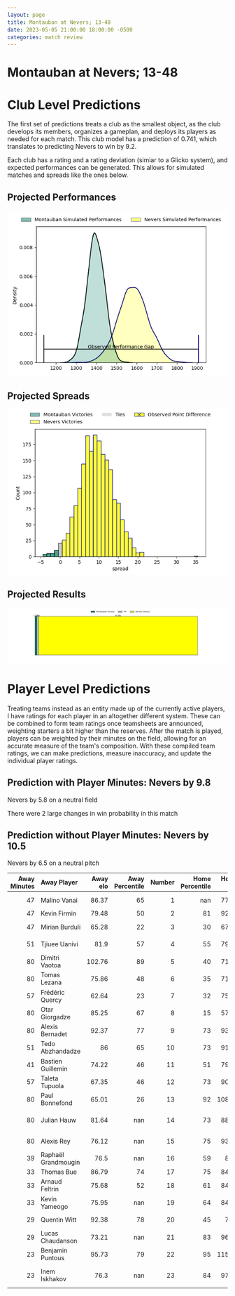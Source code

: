 ```yaml
---  
layout: page  
title: Montauban at Nevers; 13-48  
date: 2023-05-05 21:00:00 18:00:00 -0500  
categories: match review  
---
```

# Montauban at Nevers; 13-48

# Club Level Predictions


The first set of predictions treats a club as the smallest object, as the club develops its members, organizes a gameplan, and deploys its players as needed for each match. This club model has a prediction of 0.741, which translates to predicting Nevers to win by 9.2.

Each club has a rating and a rating deviation (simiar to a Glicko system), and expected performances can be generated. This allows for simulated matches and spreads like the ones below.
## Projected Performances


![Projected Performances](plots/performances_2023-05-05-Nevers-Montauban.png)
## Projected Spreads


![Projected Spreads](plots/spreads_2023-05-05-Nevers-Montauban.png)
## Projected Results


![Projected Results](plots/resultbar_2023-05-05-Nevers-Montauban.png)
# Player Level Predictions


Treating teams instead as an entity made up of the currently active players, I have ratings for each player in an altogether different system. These can be combined to form team ratings once teamsheets are announced, weighting starters a bit higher than the reserves. After the match is played, players can be weighted by their minutes on the field, allowing for an accurate measure of the team's composition. With these compiled team ratings, we can make predictions, measure inaccuracy, and update the individual player ratings.
## Prediction with Player Minutes: Nevers by 9.8


Nevers by 5.8 on a neutral field

There were 2 large changes in win probability in this match
## Prediction without Player Minutes: Nevers by 10.5


Nevers by 6.5 on a neutral pitch



|   Away Minutes | Away Player         |   Away elo |   Away Percentile |   Number |   Home Percentile |   Home elo | Home Player                 |   Home Minutes |
|---------------:|:--------------------|-----------:|------------------:|---------:|------------------:|-----------:|:----------------------------|---------------:|
|             47 | Malino Vanai        |      86.37 |                65 |        1 |               nan |      77.52 | Jordan Seneca               |             45 |
|             47 | Kevin Firmin        |      79.48 |                50 |        2 |                81 |      92.27 | Elia Elia                   |             45 |
|             47 | Mirian Burduli      |      65.28 |                22 |        3 |                30 |      67.93 | Cleopas Kundiona            |             45 |
|             51 | Tjiuee Uanivi       |      81.9  |                57 |        4 |                55 |      79.93 | Lasha Jaiani                |             80 |
|             80 | Dimitri Vaotoa      |     102.76 |                89 |        5 |                40 |      71.84 | Maka Polutele               |             47 |
|             80 | Tomas Lezana        |      75.86 |                48 |        6 |                35 |      71.48 | Shaun Adendorff             |             64 |
|             57 | Frédéric Quercy     |      62.64 |                23 |        7 |                32 |      75.32 | Julien Kazubek              |             80 |
|             80 | Otar Giorgadze      |      85.25 |                67 |        8 |                15 |      57.49 | Steven David                |             80 |
|             80 | Alexis Bernadet     |      92.37 |                77 |        9 |                73 |      93.75 | Yoan Cottin                 |             80 |
|             51 | Tedo Abzhandadze    |      86    |                65 |       10 |                73 |      91.01 | Yohan Le Bourhis            |             45 |
|             41 | Bastien Guillemin   |      74.22 |                46 |       11 |                51 |      79.15 | Benjamin Dumas              |             80 |
|             57 | Taleta Tupuola      |      67.35 |                46 |       12 |                73 |      90.93 | Rudy Derrieux               |             43 |
|             80 | Paul Bonnefond      |      65.01 |                26 |       13 |                92 |     108.99 | Alifereti Loaloa            |             80 |
|             80 | Julian Hauw         |      81.64 |               nan |       14 |                73 |      88.74 | Christian Guetang Ambadiang |             64 |
|             80 | Alexis Rey          |      76.12 |               nan |       15 |                75 |      93.42 | Kylian Jaminet              |             80 |
|             39 | Raphaël Grandmougin |      76.5  |               nan |       16 |                59 |      82.5  | Leonard Paris               |             37 |
|             33 | Thomas Bue          |      86.79 |                74 |       17 |                75 |      84.16 | Aitor Kitutu                |             35 |
|             33 | Arnaud Feltrin      |      75.68 |                52 |       18 |                61 |      84.05 | Tanguy Ménoret              |             35 |
|             33 | Kevin Yameogo       |      75.95 |               nan |       19 |                64 |      84.81 | Issam Hamel                 |             35 |
|             29 | Quentin Witt        |      92.38 |                78 |       20 |                45 |      72.7  | Aselo Ikahehegi             |             35 |
|             29 | Lucas Chaudanson    |      73.21 |               nan |       21 |                83 |      96.48 | Kevin Noah                  |             33 |
|             23 | Benjamin Puntous    |      95.73 |                79 |       22 |                95 |     115.03 | Hugues Bastide              |             16 |
|             23 | Inem Iskhakov       |      76.3  |               nan |       23 |                84 |      97.67 | Jason-Collin Fraser         |             16 |

